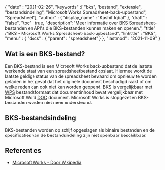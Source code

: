 {
  "date" : "2021-02-26",
  "keywords" :[ "bks", "bestand", "extensie", "bestandsindeling", "Microsoft Works Spreadsheet-back-upbestand", "Spreadsheet"],
  "author" : {
    "display_name" : "Kashif Iqbal"
},
  "draft" : "false",
  "toc" : true,
  "description":"Meer informatie over BKS Spreadsheet-bestanden en API's die BKS-bestanden kunnen maken en openen.",
  "title" :"BKS - Microsoft Works Spreadsheet-back-upbestand",
  "linktitle" : "BKS",
  "menu" : {
    "docs" : {
      "parent" : "spreadsheet"
}
},
  "lastmod" : "2021-11-09"
}

## Wat is een BKS-bestand? ##

Een BKS-bestand is een [Microsoft Works](https://en.wikipedia.org/wiki/Microsoft_Works) back-upbestand dat de laatste werkende staat van een spreadsheetbestand opslaat. Hiermee wordt de laatste geldige status van de spreadsheet bewaard om opnieuw te worden geladen in het geval dat het originele document beschadigd raakt of om welke reden dan ook niet kan worden geopend. BKS is vergelijkbaar met [WPS](/nl/word-processing/wps/) bestandsformaat dat documentinhoud bevat vergelijkbaar met Microsoft Word [DOC](/nl/word-processing/doc/) document. Microsoft Works is stopgezet en BKS-bestanden worden niet meer ondersteund.

## BKS-bestandsindeling

BKS-bestanden worden op schijf opgeslagen als binaire bestanden en de specificaties van de bestandsindeling zijn niet openbaar beschikbaar.

## Referenties ##

* [Microsoft Works - Door Wikipedia](https://en.wikipedia.org/wiki/Microsoft_Works)

